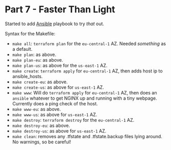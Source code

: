 # Part 7 - Faster Than Light

Started to add [Ansible](https://ansible.com) playbook to try _that_ out.

Syntax for the Makefile:
* `make all`: `terraform plan` for the `eu-central-1` AZ. Needed _something_ as a default.
* `make plan`: as above.
* `make plan-eu`: as above.
* `make plan-us`: as above for the `us-east-1` AZ.
* `make create`: `terraform apply` for `eu-central-1` AZ, then adds host ip to ansible_hosts.
* `make create-eu`: as above.
* `make create-us`: as above for `us-east-1` AZ.
* `make www`: Will do `terraform apply` for `eu-central-1` AZ, then does an `ansible` whatever to get NGINX up and running with a tiny webpage. Currently does a ping check of the host.
* `make www-eu`: as above.
* `make www-us`: as above for `us-east-1` AZ.
* `make destroy`: `terraform destroy` for the `eu-central-1` AZ.
* `make destroy-eu`: as above.
* `make destroy-us`: as above for `us-east-1` AZ.
* `make clean`: removes any .tfstate and .tfstate.backup files lying around. No warnings, so be careful!
